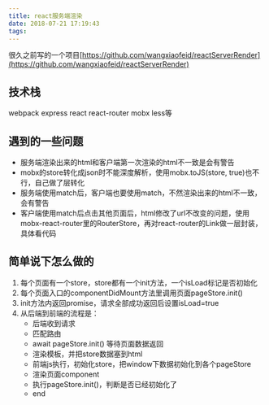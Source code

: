 ```yaml
---
title: react服务端渲染
date: 2018-07-21 17:19:43
tags:
---
```


很久之前写的一个项目[https://github.com/wangxiaofeid/reactServerRender](https://github.com/wangxiaofeid/reactServerRender)

## 技术栈
webpack express react react-router mobx less等

## 遇到的一些问题
* 服务端渲染出来的html和客户端第一次渲染的html不一致是会有警告
* mobx的store转化成json时不能深度解析，使用mobx.toJS(store, true)也不行，自己做了层转化
* 服务端使用match后，客户端也要使用match，不然渲染出来的html不一致，会有警告
* 客户端使用match后点击其他页面后，html修改了url不改变的问题，使用mobx-react-router里的RouterStore，再对react-router的Link做一层封装，具体看代码

## 简单说下怎么做的
1. 每个页面有一个store，store都有一个init方法，一个isLoad标记是否初始化
2. 每个页面入口的componentDidMount方法里调用页面pageStore.init()
3. init方法内返回promise，请求全部成功返回后设置isLoad=true
4. 从后端到前端的流程是：
   * 后端收到请求
   * 匹配路由
   * await pageStore.init() 等待页面数据返回
   * 渲染模板，并把store数据塞到html
   * 前端js执行，初始化store，把window下数据初始化到各个pageStore
   * 渲染页面component
   * 执行pageStore.init()，判断是否已经初始化了
   * end
